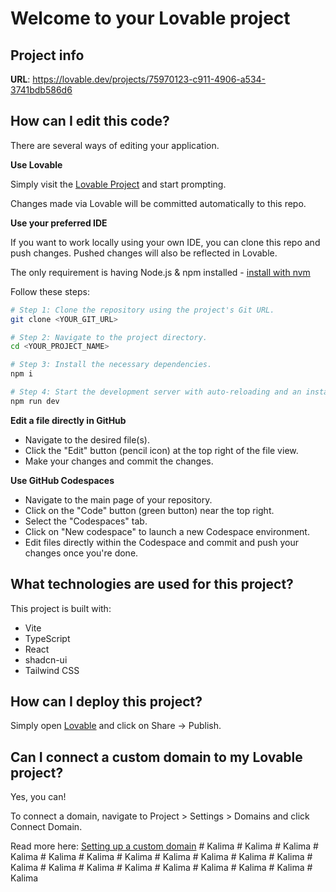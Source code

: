 # Welcome to your Lovable project

## Project info

**URL**: https://lovable.dev/projects/75970123-c911-4906-a534-3741bdb586d6

## How can I edit this code?

There are several ways of editing your application.

**Use Lovable**

Simply visit the [Lovable Project](https://lovable.dev/projects/75970123-c911-4906-a534-3741bdb586d6) and start prompting.

Changes made via Lovable will be committed automatically to this repo.

**Use your preferred IDE**

If you want to work locally using your own IDE, you can clone this repo and push changes. Pushed changes will also be reflected in Lovable.

The only requirement is having Node.js & npm installed - [install with nvm](https://github.com/nvm-sh/nvm#installing-and-updating)

Follow these steps:

```sh
# Step 1: Clone the repository using the project's Git URL.
git clone <YOUR_GIT_URL>

# Step 2: Navigate to the project directory.
cd <YOUR_PROJECT_NAME>

# Step 3: Install the necessary dependencies.
npm i

# Step 4: Start the development server with auto-reloading and an instant preview.
npm run dev
```

**Edit a file directly in GitHub**

- Navigate to the desired file(s).
- Click the "Edit" button (pencil icon) at the top right of the file view.
- Make your changes and commit the changes.

**Use GitHub Codespaces**

- Navigate to the main page of your repository.
- Click on the "Code" button (green button) near the top right.
- Select the "Codespaces" tab.
- Click on "New codespace" to launch a new Codespace environment.
- Edit files directly within the Codespace and commit and push your changes once you're done.

## What technologies are used for this project?

This project is built with:

- Vite
- TypeScript
- React
- shadcn-ui
- Tailwind CSS

## How can I deploy this project?

Simply open [Lovable](https://lovable.dev/projects/75970123-c911-4906-a534-3741bdb586d6) and click on Share -> Publish.

## Can I connect a custom domain to my Lovable project?

Yes, you can!

To connect a domain, navigate to Project > Settings > Domains and click Connect Domain.

Read more here: [Setting up a custom domain](https://docs.lovable.dev/tips-tricks/custom-domain#step-by-step-guide)
#   K a l i m a  
 #   K a l i m a  
 #   K a l i m a  
 #   K a l i m a  
 #   K a l i m a  
 #   K a l i m a  
 #   K a l i m a  
 #   K a l i m a  
 #   K a l i m a  
 #   K a l i m a  
 #   K a l i m a  
 #   K a l i m a  
 #   K a l i m a  
 #   K a l i m a  
 #   K a l i m a  
 #   K a l i m a  
 #   K a l i m a  
 #   K a l i m a  
 #   K a l i m a  
 #   K a l i m a  
 